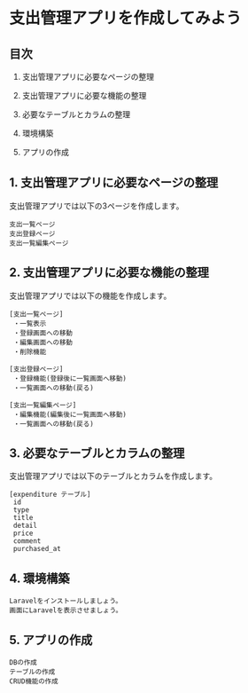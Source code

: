 # 支出管理アプリを作成してみよう

## 目次

1. 支出管理アプリに必要なページの整理

1. 支出管理アプリに必要な機能の整理

1. 必要なテーブルとカラムの整理

1. 環境構築

1. アプリの作成

## 1. 支出管理アプリに必要なページの整理

支出管理アプリでは以下の3ページを作成します。

```
支出一覧ページ
支出登録ページ
支出一覧編集ページ
```

## 2. 支出管理アプリに必要な機能の整理

支出管理アプリでは以下の機能を作成します。

```
[支出一覧ページ]
 ・一覧表示
 ・登録画面への移動
 ・編集画面への移動
 ・削除機能

[支出登録ページ]
 ・登録機能(登録後に一覧画面へ移動)
 ・一覧画面への移動(戻る)

[支出一覧編集ページ]
 ・編集機能(編集後に一覧画面へ移動)
 ・一覧画面への移動(戻る)
```

## 3. 必要なテーブルとカラムの整理

支出管理アプリでは以下のテーブルとカラムを作成します。

```
[expenditure テーブル]
 id
 type
 title
 detail
 price
 comment
 purchased_at
```

## 4. 環境構築

```
Laravelをインストールしましょう。
画面にLaravelを表示させましょう。
```

##  5. アプリの作成

```
DBの作成
テーブルの作成
CRUD機能の作成
```